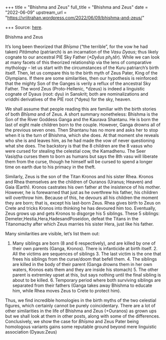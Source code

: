 +++
title = "Bhishma and Zeus"
full_title = "Bhishma and Zeus"
date = "2022-06-09"
upstream_url = "https://vriitrahan.wordpress.com/2022/06/09/bhishma-and-zeus/"

+++
Source: [here](https://vriitrahan.wordpress.com/2022/06/09/bhishma-and-zeus/).

Bhishma and Zeus

It’s long been theorized that *Bhīṣma* (“the terrible”, for the vow he had taken) *Pitāmaha* (patriarch) is an incarnation of the *Vasu Dyaus*; thus likely cognate to our ancestral PIE Sky Father (*\*Dyḗus ph₂tḗr*). While we can look at many facets of this theorized relationship via the lens of comparative mythology – let us start with the circumstances of the Kuru patriarch’s birth itself. Then, let us compare this to the birth myth of Zeus Pater, King of the Olympians. If there are some similarities, then our hypothesis is reinforced: that the mighty Son of the Ganges is verily a reflux of the ancestral Sky Father. The word Zeus (Proto-Hellenic, \*dzeus) is indeed a linguistic cognate of Dyaus (root: dyu) in Sanskrit; both are nominalizations and vriddhi derivatives of the PIE root (\*dyeu) for the sky, heaven.

We shall assume that people reading this are familiar with the birth stories of both *Bhīṣma* and of Zeus. A short summary nonetheless: Bhishma is the Son of the River Goddess Ganga and the Kaurava Shantanu. He is born the last of eight male children born to the couple. However, Ganga drowns all of the previous seven ones. Then Shantanu has no more and asks her to stop when it is the turn of Bhishma, which she does. At that moment she reveals who she is and leaves him, as he had made the vow of never questioning what she does. The backstory is that the 8 children are the 8 vasus who were cursed for stealing the celestial cow, the Kamadhenu. The Seer Vasiṣṭha curses them to born as humans but says the 8th vasu will liberate them from the curse, though he himself will be cursed to spend a longer time on earth due to his primacy in the theft.  
  
Similarly, Zeus is the son of the Titan Kronos and his sister Rhea. Kronos and Rhea themselves are the children of Ouranos (Uranus; Heaven) and Gaia (Earth). Kronos castrates his own father at the insistence of his mother. However, he is forewarned that just as he overthrew his father, his children will overthrow him. Because of this, he devours all his children the moment they are born; that is, except his last-born Zeus. Rhea gives birth to Zeus on Crete and tricks Kronos into thinking he has devoured him too. Eventually, Zeus grows up and gets Kronos to disgorge his 5 siblings. These 5 siblings:
Demeter,Hestia,Hera,HadesandPoseidon, defeat the Titans in the Titanomachy after which Zeus marries his sister Hera, just like his father.

Many similarities are visible, let’s list them out:

1.  Many siblings are born (8 and 6 respectively), and are killed by one
    of their own parents (Ganga, Kronos). There is infanticide at birth
    itself. 2.  All the victims are sequences of siblings 3.  The last victim is the one that frees his siblings from the
    curse/doom that befell them. 4.  The siblings are killed in the body of their parent (Ganga drowns
    them in her own waters, Kronos eats them and they are inside his
    stomach) 5.  The other parent is extremley upset at this, but says nothing until
    the final sibling is about to be killed. 6.  Temporary period where both surviving siblings are separated from
    their fathers (Ganga takes away Bhishma to educate him, while Rhea
    moves Zeus to Crete to protect him).

Thus, we find incredible homologies in the birth myths of the two celestial figures, which certainly cannot be purely coincidentary. There are a lot of other similarities in the life of Bhishma and Zeus (+Ouranos) as grown ups but we shall look at them in other posts, along with some of the differences. Conclusively, we show the case for *Bhīṣma* and Zeus Pater being homologous variants gains some reputable ground beyond mere linguistic association (Dyaus:Zeus)

